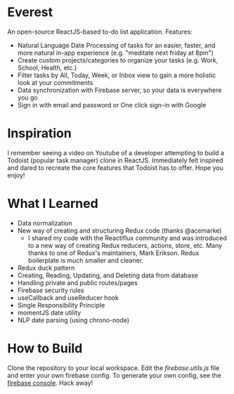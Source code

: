 # Everest

An open-source ReactJS-based to-do list application. Features:

-  Natural Language Date Processing of tasks for an easier, faster, and more natural in-app experience (e.g. "meditate next friday at 8pm")
-  Create custom projects/categories to organize your tasks (e.g. Work, School, Health, etc.)
-  Filter tasks by All, Today, Week, or Inbox view to gain a more holistic look at your commitments
-  Data synchronization with Firebase server, so your data is everywhere you go
-  Sign in with email and password or One click sign-in with Google

# Inspiration

I remember seeing a video on Youtube of a developer attempting to build a Todoist (popular task manager) clone in ReactJS. Immediately felt inspired and dared to recreate the core features that Todoist has to offer. Hope you enjoy!

# What I Learned

-  Data normalization
-  New way of creating and structuring Redux code (thanks @acemarke)
   -  I shared my code with the Reactiflux community and was introduced to a new way of creating Redux reducers, actions, store, etc. Many thanks to one of Redux's maintainers, Mark Erikson. Redux boilerplate is much smaller and cleaner.
-  Redux duck pattern
-  Creating, Reading, Updating, and Deleting data from database
-  Handling private and public routes/pages
-  Firebase security rules
-  useCallback and useReducer hook
-  Single Responsibility Principle
-  momentJS date utility
-  NLP date parsing (using chrono-node)

# How to Build

Clone the repository to your local workspace. Edit the _firebase.utils.js_ file and enter your own firebase config. To generate your own config, see the [firebase console](https://console.firebase.google.com/). Hack away!
